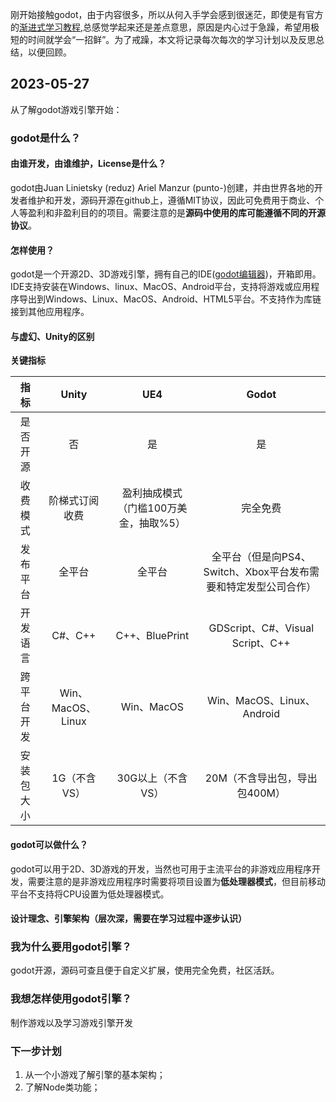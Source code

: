 刚开始接触godot，由于内容很多，所以从何入手学会感到很迷茫，即使是有官方的[渐进式学习教程](https://docs.godotengine.org/zh_CN/stable/getting_started/step_by_step/),总感觉学起来还是差点意思，原因是内心过于急躁，希望用极短的时间就学会“一招鲜”。为了戒躁，本文将记录每次每次的学习计划以及反思总结，以便回顾。

## 2023-05-27

从了解godot游戏引擎开始：  
### godot是什么？

#### 由谁开发，由谁维护，License是什么？

godot由Juan Linietsky (reduz) Ariel Manzur (punto-)创建，并由世界各地的开发者维护和开发，源码开源在github上，遵循MIT协议，因此可免费用于商业、个人等盈利和非盈利目的的项目。需要注意的是**源码中使用的库可能遵循不同的开源协议**。 

#### 怎样使用？

godot是一个开源2D、3D游戏引擎，拥有自己的IDE([godot编辑器](https://godotengine.org/download/macos/))，开箱即用。IDE支持安装在Windows、linux、MacOS、Android平台，支持将游戏或应用程序导出到Windows、Linux、MacOS、Android、HTML5平台。不支持作为库链接到其他应用程序。 

#### 与虚幻、Unity的区别

**关键指标**  

| 指标 | Unity | UE4 | Godot |
| :-: | :-: | :-: | :-: |
| 是否开源 | 否 | 是 | 是|
| 收费模式 | 阶梯式订阅收费 | 盈利抽成模式（门槛100万美金，抽取%5） | 完全免费 |
| 发布平台 | 全平台 | 全平台 | 全平台（但是向PS4、Switch、Xbox平台发布需要和特定发型公司合作）|
| 开发语言 | C#、C++ | C++、BluePrint| GDScript、C#、Visual Script、C++ |
| 跨平台开发 | Win、MacOS、Linux | Win、MacOS | Win、MacOS、Linux、Android |
| 安装包大小 | 1G（不含VS） | 30G以上（不含VS） | 20M（不含导出包，导出包400M） |  

#### godot可以做什么？
godot可以用于2D、3D游戏的开发，当然也可用于主流平台的非游戏应用程序开发，需要注意的是非游戏应用程序时需要将项目设置为**低处理器模式**，但目前移动平台不支持将CPU设置为低处理器模式。 

#### 设计理念、引擎架构（层次深，需要在学习过程中逐步认识）

### 我为什么要用godot引擎？

godot开源，源码可查且便于自定义扩展，使用完全免费，社区活跃。

### 我想怎样使用godot引擎？

制作游戏以及学习游戏引擎开发

### 下一步计划
1. 从一个小游戏了解引擎的基本架构；
2. 了解Node类功能；